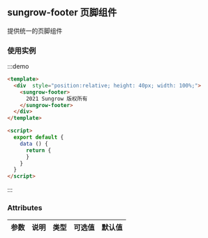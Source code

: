 ## sungrow-footer 页脚组件
提供统一的页脚组件

### 使用实例
:::demo
```html
<template>
  <div  style="position:relative; height: 40px; width: 100%;">
    <sungrow-footer>
      2021 Sungrow 版权所有
    </sungrow-footer>
  </div>
</template>

<script>
  export default {
    data () {
      return {
      }
    }
  }
</script>

```
:::

### Attributes
| 参数          | 说明    | 类型      | 可选值       | 默认值   |
|---- |--- |---- |-------------  |-------- |


